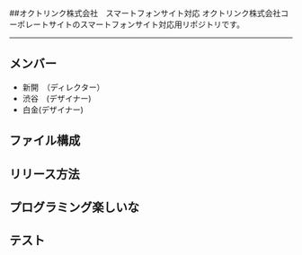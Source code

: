 ##オクトリンク株式会社　スマートフォンサイト対応
オクトリンク株式会社コーポレートサイトのスマートフォンサイト対応用リポジトリです。

---

## メンバー
* 新開　（ディレクター）
* 渋谷　(デザイナー)
* 白金(デザイナー)

## ファイル構成

## リリース方法
## プログラミング楽しいな
## テスト

